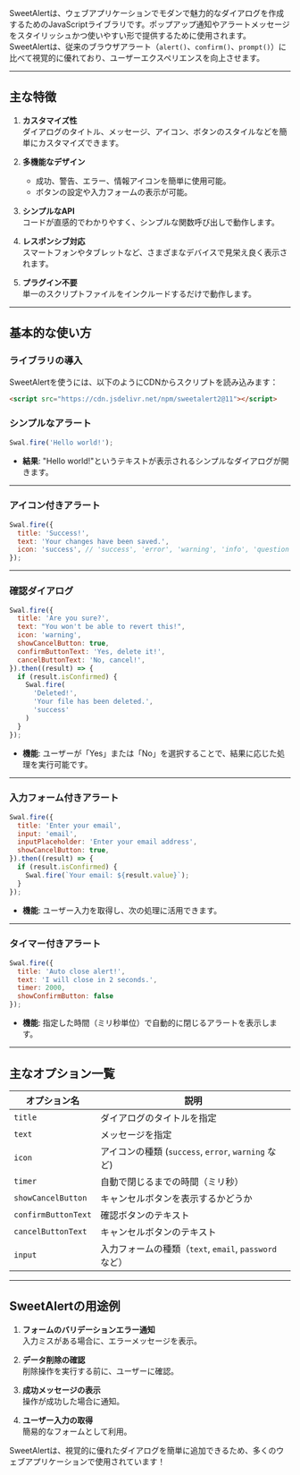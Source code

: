 SweetAlertは、ウェブアプリケーションでモダンで魅力的なダイアログを作成するためのJavaScriptライブラリです。ポップアップ通知やアラートメッセージをスタイリッシュかつ使いやすい形で提供するために使用されます。SweetAlertは、従来のブラウザアラート（`alert()`、`confirm()`、`prompt()`）に比べて視覚的に優れており、ユーザーエクスペリエンスを向上させます。

---

## **主な特徴**
1. **カスタマイズ性**  
   ダイアログのタイトル、メッセージ、アイコン、ボタンのスタイルなどを簡単にカスタマイズできます。

2. **多機能なデザイン**  
   - 成功、警告、エラー、情報アイコンを簡単に使用可能。
   - ボタンの設定や入力フォームの表示が可能。

3. **シンプルなAPI**  
   コードが直感的でわかりやすく、シンプルな関数呼び出しで動作します。

4. **レスポンシブ対応**  
   スマートフォンやタブレットなど、さまざまなデバイスで見栄え良く表示されます。

5. **プラグイン不要**  
   単一のスクリプトファイルをインクルードするだけで動作します。

---

## **基本的な使い方**
### **ライブラリの導入**
SweetAlertを使うには、以下のようにCDNからスクリプトを読み込みます：

```html
<script src="https://cdn.jsdelivr.net/npm/sweetalert2@11"></script>
```

### **シンプルなアラート**
```javascript
Swal.fire('Hello world!');
```
- **結果**: "Hello world!"というテキストが表示されるシンプルなダイアログが開きます。

---

### **アイコン付きアラート**
```javascript
Swal.fire({
  title: 'Success!',
  text: 'Your changes have been saved.',
  icon: 'success', // 'success', 'error', 'warning', 'info', 'question'
});
```

---

### **確認ダイアログ**
```javascript
Swal.fire({
  title: 'Are you sure?',
  text: "You won't be able to revert this!",
  icon: 'warning',
  showCancelButton: true,
  confirmButtonText: 'Yes, delete it!',
  cancelButtonText: 'No, cancel!',
}).then((result) => {
  if (result.isConfirmed) {
    Swal.fire(
      'Deleted!',
      'Your file has been deleted.',
      'success'
    )
  }
});
```
- **機能**: ユーザーが「Yes」または「No」を選択することで、結果に応じた処理を実行可能です。

---

### **入力フォーム付きアラート**
```javascript
Swal.fire({
  title: 'Enter your email',
  input: 'email',
  inputPlaceholder: 'Enter your email address',
  showCancelButton: true,
}).then((result) => {
  if (result.isConfirmed) {
    Swal.fire(`Your email: ${result.value}`);
  }
});
```
- **機能**: ユーザー入力を取得し、次の処理に活用できます。

---

### **タイマー付きアラート**
```javascript
Swal.fire({
  title: 'Auto close alert!',
  text: 'I will close in 2 seconds.',
  timer: 2000,
  showConfirmButton: false
});
```
- **機能**: 指定した時間（ミリ秒単位）で自動的に閉じるアラートを表示します。

---

## **主なオプション一覧**
| オプション名          | 説明                                                  |
|-----------------------|-----------------------------------------------------|
| `title`              | ダイアログのタイトルを指定                           |
| `text`               | メッセージを指定                                    |
| `icon`               | アイコンの種類 (`success`, `error`, `warning` など) |
| `timer`              | 自動で閉じるまでの時間（ミリ秒）                     |
| `showCancelButton`   | キャンセルボタンを表示するかどうか                  |
| `confirmButtonText`  | 確認ボタンのテキスト                                |
| `cancelButtonText`   | キャンセルボタンのテキスト                           |
| `input`              | 入力フォームの種類（`text`, `email`, `password` など）|

---

## **SweetAlertの用途例**
1. **フォームのバリデーションエラー通知**  
   入力ミスがある場合に、エラーメッセージを表示。

2. **データ削除の確認**  
   削除操作を実行する前に、ユーザーに確認。

3. **成功メッセージの表示**  
   操作が成功した場合に通知。

4. **ユーザー入力の取得**  
   簡易的なフォームとして利用。

SweetAlertは、視覚的に優れたダイアログを簡単に追加できるため、多くのウェブアプリケーションで使用されています！
